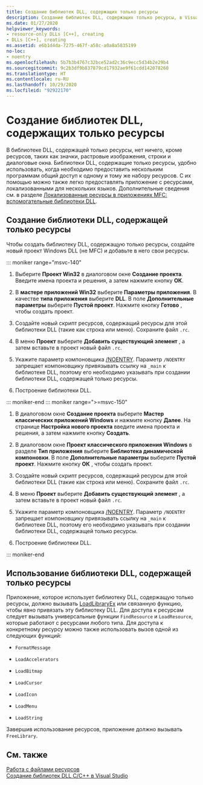```yaml
---
title: Создание библиотек DLL, содержащих только ресурсы
description: Создание библиотек DLL, содержащих только ресурсы, в Visual Studio.
ms.date: 01/27/2020
helpviewer_keywords:
- resource-only DLLs [C++], creating
- DLLs [C++], creating
ms.assetid: e6b1d4da-7275-467f-a58c-a0a8a5835199
no-loc:
- noentry
ms.openlocfilehash: 5b7b3b4767c32bce52ad2c36c9ecc5d34b2e29b4
ms.sourcegitcommit: 9c2b3df9b837879cd17932ae9f61cdd142078260
ms.translationtype: HT
ms.contentlocale: ru-RU
ms.lasthandoff: 10/29/2020
ms.locfileid: "92922170"
---
```

# <a name="creating-a-resource-only-dll"></a>Создание библиотек DLL, содержащих только ресурсы

В библиотеке DLL, содержащей только ресурсы, нет ничего, кроме ресурсов, таких как значки, растровые изображения, строки и диалоговые окна. Библиотеки DLL, содержащие только ресурсы, удобно использовать, когда необходимо предоставить нескольким программам общий доступ к одному и тому же набору ресурсов. С их помощью можно также легко предоставлять приложение с ресурсами, локализованными для нескольких языков. Дополнительные сведения см. в разделе [Локализованные ресурсы в приложениях MFC: вспомогательные библиотеки DLL](localized-resources-in-mfc-applications-satellite-dlls.md).

## <a name="create-a-resource-only-dll"></a>Создание библиотеки DLL, содержащей только ресурсы

Чтобы создать библиотеку DLL, содержащую только ресурсы, создайте новый проект Windows DLL (не MFC) и добавьте в него свои ресурсы.

::: moniker range="msvc-140"

1. Выберите **Проект Win32** в диалоговом окне **Создание проекта**. Введите имена проекта и решения, а затем нажмите кнопку **ОК**.

1. В **мастере приложений Win32** выберите **Параметры приложения**. В качестве **типа приложения** выберите **DLL**. В поле **Дополнительные параметры** выберите **Пустой проект**. Нажмите кнопку **Готово** , чтобы создать проект.

1. Создайте новый скрипт ресурсов, содержащий ресурсы для этой библиотеки DLL (такие как строка или меню). Сохраните файл `.rc`.

1. В меню **Проект** выберите **Добавить существующий элемент** , а затем вставьте в проект новый файл `.rc`.

1. Укажите параметр компоновщика [/NOENTRY](reference/noentry-no-entry-point.md). Параметр `/NOENTRY` запрещает компоновщику привязывать ссылку на `_main` к библиотеке DLL, поэтому его необходимо указывать при создании библиотеки DLL, содержащей только ресурсы.

1. Построение библиотеки DLL.

::: moniker-end
::: moniker range=">=msvc-150"

1. В диалоговом окне **Создание проекта** выберите **Мастер классических приложений Windows** и нажмите кнопку **Далее**. На странице **Настройка нового проекта** введите имена проекта и решения, а затем нажмите кнопку **Создать**.

1. В диалоговом окне **Проект классического приложения Windows** в разделе **Тип приложения** выберите **Библиотека динамической компоновки**. В поле **Дополнительные параметры** выберите **Пустой проект**. Нажмите кнопку **ОК** , чтобы создать проект.

1. Создайте новый скрипт ресурсов, содержащий ресурсы для этой библиотеки DLL (такие как строка или меню). Сохраните файл `.rc`.

1. В меню **Проект** выберите **Добавить существующий элемент** , а затем вставьте в проект новый файл `.rc`.

1. Укажите параметр компоновщика [/NOENTRY](reference/noentry-no-entry-point.md). Параметр `/NOENTRY` запрещает компоновщику привязывать ссылку на `_main` к библиотеке DLL, поэтому его необходимо указывать при создании библиотеки DLL, содержащей только ресурсы.

1. Построение библиотеки DLL.

::: moniker-end

## <a name="use-a-resource-only-dll"></a>Использование библиотеки DLL, содержащей только ресурсы

Приложение, которое использует библиотеку DLL, содержащую только ресурсы, должно вызывать [LoadLibraryEx](loadlibrary-and-afxloadlibrary.md) или связанную функцию, чтобы явно привязать эту библиотеку DLL. Для доступа к ресурсам следует вызывать универсальные функции `FindResource` и `LoadResource`, которые работают с ресурсами любого типа. Для доступа к конкретному ресурсу можно также использовать вызов одной из следующих функций:

- `FormatMessage`

- `LoadAccelerators`

- `LoadBitmap`

- `LoadCursor`

- `LoadIcon`

- `LoadMenu`

- `LoadString`

Завершив использование ресурсов, приложение должно вызывать `FreeLibrary`.

## <a name="see-also"></a>См. также

[Работа с файлами ресурсов](../windows/working-with-resource-files.md)\
[Создание библиотек DLL C/C++ в Visual Studio](dlls-in-visual-cpp.md)
